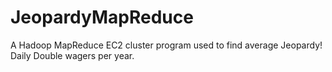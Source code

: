 # JeopardyMapReduce
A Hadoop MapReduce EC2 cluster program used to find average Jeopardy! Daily Double wagers per year.
